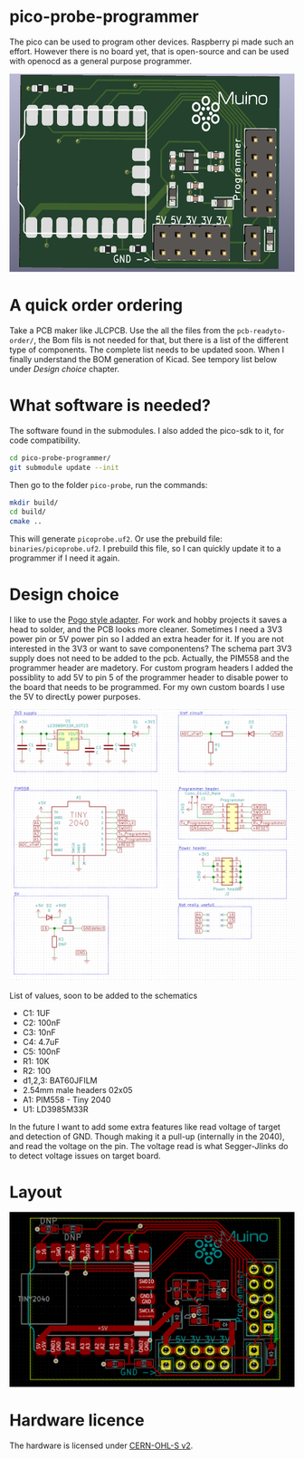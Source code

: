 # pico-probe-programmer
The pico can be used to program other devices. Raspberry pi made such an effort. However there is no board yet, that is open-source and can be used with openocd as a general purpose programmer.


<img src="./docs/Muino_debugger.png" alt="pcb of the pico probe programmer" height="350" class="center"/>

# A quick order ordering
Take a PCB maker like JLCPCB. Use the all the files from the `pcb-readyto-order/`, the Bom fils is not needed for that, but there is a list of the different type of components. The complete list needs to be updated soon. When I finally understand the BOM generation of Kicad. See tempory list below under *Design choice* chapter.


# What software is needed?
The software found in the submodules. I also added the pico-sdk to it, for code compatibility.
``` bash
cd pico-probe-programmer/
git submodule update --init 
```

Then go to the folder `pico-probe`, run the commands:
```bash
mkdir build/
cd build/
cmake ..

```

This will generate `picoprobe.uf2`. Or use the prebuild file: `binaries/picoprobe.uf2`. I prebuild this file, so I can quickly update it to a programmer if I need it again.


# Design choice
I like to use the [Pogo style adapter](https://www.tag-connect.com/info). For work and hobby projects it saves a head to solder, and the PCB looks more cleaner. Sometimes I need a 3V3 power pin or 5V power pin so I added an extra header for it. If you are not interested in the 3V3 or want to save componentens? The schema part 3V3 supply does not need to be added to the pcb. Actually, the PIM558 and the programmer header are madetory.
For custom program headers I added the possiblity to add 5V to pin 5 of the programmer header to disable power to the board that needs to be programmed. For my own custom boards I use the 5V to directLy power purposes.

<img src="./docs/pcb_schematic.png" alt="Schematic of the PCB" class="center"/>

List of values, soon to be added to the schematics
* C1: 1UF
* C2: 100nF
* C3: 10nF
* C4: 4.7uF
* C5: 100nF
* R1: 10K
* R2: 100
* d1,2,3: BAT60JFILM
* 2.54mm male headers 02x05
* A1: PIM558 - Tiny 2040
* U1: LD3985M33R

In the future I want to add some extra features like read voltage of target and detection of GND. Though making it a pull-up (internally in the 2040), and read the voltage on the pin. The voltage read is what Segger-Jlinks do to detect voltage issues on target board.

# Layout

<img src="./docs/pcb_layout.png" alt="Layout of the PCB" class="center"/>


# Hardware licence 
The hardware is licensed under [CERN-OHL-S v2](https://cern.ch/cern-ohl).
